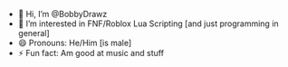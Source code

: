 - 👋 Hi, I’m @BobbyDrawz
- 👀 I’m interested in FNF/Roblox Lua Scripting [and just programming in general]
- 😄 Pronouns: He/Him [is male]
- ⚡ Fun fact: Am good at music and stuff
